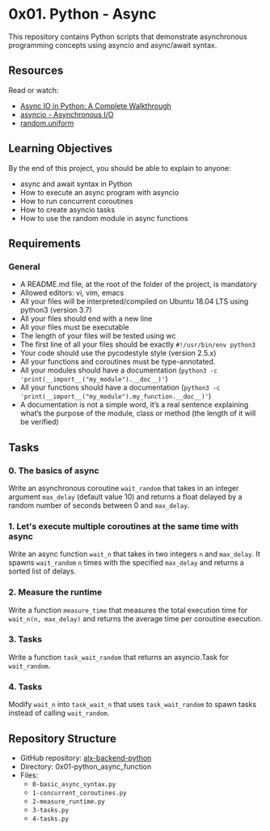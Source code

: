 # 0x01. Python - Async

This repository contains Python scripts that demonstrate asynchronous programming concepts using asyncio and async/await syntax.

## Resources

Read or watch:
- [Async IO in Python: A Complete Walkthrough](https://realpython.com/async-io-python/)
- [asyncio - Asynchronous I/O](https://docs.python.org/3/library/asyncio.html)
- [random.uniform](https://docs.python.org/3/library/random.html#random.uniform)

## Learning Objectives

By the end of this project, you should be able to explain to anyone:
- async and await syntax in Python
- How to execute an async program with asyncio
- How to run concurrent coroutines
- How to create asyncio tasks
- How to use the random module in async functions

## Requirements

### General
- A README.md file, at the root of the folder of the project, is mandatory
- Allowed editors: vi, vim, emacs
- All your files will be interpreted/compiled on Ubuntu 18.04 LTS using python3 (version 3.7)
- All your files should end with a new line
- All your files must be executable
- The length of your files will be tested using wc
- The first line of all your files should be exactly `#!/usr/bin/env python3`
- Your code should use the pycodestyle style (version 2.5.x)
- All your functions and coroutines must be type-annotated.
- All your modules should have a documentation (`python3 -c 'print(__import__("my_module").__doc__)'`)
- All your functions should have a documentation (`python3 -c 'print(__import__("my_module").my_function.__doc__)'`)
- A documentation is not a simple word, it’s a real sentence explaining what’s the purpose of the module, class or method (the length of it will be verified)

## Tasks

### 0. The basics of async
Write an asynchronous coroutine `wait_random` that takes in an integer argument `max_delay` (default value 10) and returns a float delayed by a random number of seconds between 0 and `max_delay`.

### 1. Let's execute multiple coroutines at the same time with async
Write an async function `wait_n` that takes in two integers `n` and `max_delay`. It spawns `wait_random` `n` times with the specified `max_delay` and returns a sorted list of delays.

### 2. Measure the runtime
Write a function `measure_time` that measures the total execution time for `wait_n(n, max_delay)` and returns the average time per coroutine execution.

### 3. Tasks
Write a function `task_wait_random` that returns an asyncio.Task for `wait_random`.

### 4. Tasks
Modify `wait_n` into `task_wait_n` that uses `task_wait_random` to spawn tasks instead of calling `wait_random`.

## Repository Structure

- GitHub repository: [alx-backend-python](https://github.com/your-username/alx-backend-python)
- Directory: 0x01-python_async_function
- Files:
  - `0-basic_async_syntax.py`
  - `1-concurrent_coroutines.py`
  - `2-measure_runtime.py`
  - `3-tasks.py`
  - `4-tasks.py`
